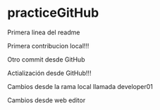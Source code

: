 # practiceGitHub

Primera linea del readme

Primera contribucion local!!!

Otro commit desde GitHub

Actialización desde GitHub!!!

Cambios desde la rama local llamada developer01

Cambios desde web editor
